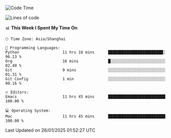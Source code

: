 <!--START_SECTION:waka-->
![Code Time](http://img.shields.io/badge/Code%20Time-2%2C497%20hrs%2026%20mins-blue)

![Lines of code](https://img.shields.io/badge/From%20Hello%20World%20I%27ve%20Written-334.9%20thousand%20lines%20of%20code-blue)

📊 **This Week I Spent My Time On** 

```text
🕑︎ Time Zone: Asia/Shanghai

💬 Programming Languages: 
Python                   11 hrs 18 mins      ████████████████████████░   96.13 % 
Org                      16 mins             █░░░░░░░░░░░░░░░░░░░░░░░░   02.40 % 
Git                      9 mins              ░░░░░░░░░░░░░░░░░░░░░░░░░   01.31 % 
Git Config               1 min               ░░░░░░░░░░░░░░░░░░░░░░░░░   00.16 % 

🔥 Editors: 
Emacs                    11 hrs 45 mins      █████████████████████████   100.00 % 

💻 Operating System: 
Mac                      11 hrs 45 mins      █████████████████████████   100.00 % 
```


 Last Updated on 26/01/2025 01:52:27 UTC
<!--END_SECTION:waka-->
